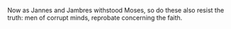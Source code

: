 Now as Jannes and Jambres withstood Moses, so do these also resist the truth: men of corrupt minds, reprobate concerning the faith.
